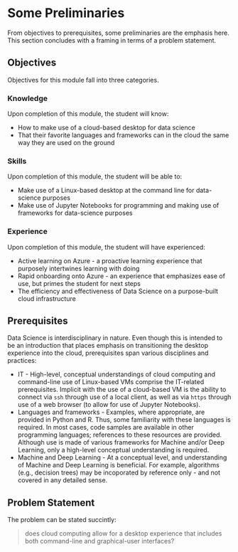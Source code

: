 # Some Preliminaries 

From objectives to prerequisites, some preliminaries are the emphasis here. This section concludes with a framing in terms of a problem statement. 

## Objectives 

Objectives for this module fall into three categories.

### Knowledge

Upon completion of this module, the student will know:

- How to make use of a cloud-based desktop for data science 
- That their favorite languages and frameworks can in the cloud the same way they are used on the ground


### Skills

Upon completion of this module, the student will be able to:

- Make use of a Linux-based desktop at the command line for data-science purposes 
- Make use of Jupyter Notebooks for programming and making use of frameworks for data-science purposes

### Experience

Upon completion of this module, the student will have experienced:

- Active learning on Azure - a proactive learning experience that purposely intertwines learning with doing 
- Rapid onboarding onto Azure - an experience that emphasizes ease of use, but primes the student for next steps  
- The efficiency and effectiveness of Data Science on a purpose-built cloud infrastructure 

## Prerequisites 

Data Science is interdisciplinary in nature. Even though this is intended to be an introduction that places emphasis on transitioning the desktop experience into the cloud, prerequisites span various disciplines and practices:

- IT - High-level, conceptual understandings of cloud computing and command-line use of Linux-based VMs comprise the IT-related prerequisites. Implicit with the use of a cloud-based VM is the ability to connect via `ssh` through use of a local client, as well as via `https` through use of a web browser (to allow for use of Jupyter Notebooks). 
- Languages and frameworks - Examples, where appropriate, are provided in Python and R. Thus, some familiarity with these languages is required. In most cases, code samples are available in other programming languages; references to these resources are provided. Although use is made of various frameworks for Machine and/or Deep Learning, only a high-level conceptual understanding is required. 
- Machine and Deep Learning - At a conceptual level, and understanding of Machine and Deep Learning is beneficial. For example, algorithms (e.g., decision trees) may be incoporated by reference only - and not covered in any detailed sense. 

<!--- math? --->

## Problem Statement 

The problem can be stated succintly:

> does cloud computing allow for a desktop experience that includes both command-line and graphical-user interfaces? 